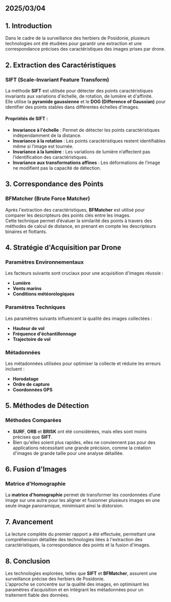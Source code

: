 ## 2025/03/04
## 1. Introduction
Dans le cadre de la surveillance des herbiers de Posidonie, plusieurs technologies ont été étudiées pour garantir une extraction et une correspondance précises des caractéristiques des images prises par drone.

## 2. Extraction des Caractéristiques

### SIFT (Scale-Invariant Feature Transform)
La méthode **SIFT** est utilisée pour détecter des points caractéristiques invariants aux variations d'échelle, de rotation, de lumière et d'affinité.  
Elle utilise la **pyramide gaussienne** et le **DOG (Difference of Gaussian)** pour identifier des points stables dans différentes échelles d'images.

#### Propriétés de SIFT :
- **Invariance à l'échelle** : Permet de détecter les points caractéristiques indépendamment de la distance.
- **Invariance à la rotation** : Les points caractéristiques restent identifiables même si l’image est tournée.
- **Invariance à la lumière** : Les variations de lumière n’affectent pas l’identification des caractéristiques.
- **Invariance aux transformations affines** : Les déformations de l’image ne modifient pas la capacité de détection.

## 3. Correspondance des Points

### BFMatcher (Brute Force Matcher)
Après l'extraction des caractéristiques, **BFMatcher** est utilisé pour comparer les descripteurs des points clés entre les images.  
Cette technique permet d’évaluer la similarité des points à travers des méthodes de calcul de distance, en prenant en compte les descripteurs binaires et flottants.

## 4. Stratégie d'Acquisition par Drone

### Paramètres Environnementaux
Les facteurs suivants sont cruciaux pour une acquisition d'images réussie :
- **Lumière**
- **Vents marins**
- **Conditions météorologiques**

### Paramètres Techniques
Les paramètres suivants influencent la qualité des images collectées :
- **Hauteur de vol**
- **Fréquence d'échantillonnage**
- **Trajectoire de vol**

### Métadonnées
Les métadonnées utilisées pour optimiser la collecte et réduire les erreurs incluent :
- **Horodatage**
- **Ordre de capture**
- **Coordonnées GPS**

## 5. Méthodes de Détection

### Méthodes Comparées
- **SURF**, **ORB** et **BRISK** ont été considérées, mais elles sont moins précises que **SIFT**.  
- Bien qu'elles soient plus rapides, elles ne conviennent pas pour des applications nécessitant une grande précision, comme la création d'images de grande taille pour une analyse détaillée.

## 6. Fusion d'Images

### Matrice d'Homographie
La **matrice d'homographie** permet de transformer les coordonnées d’une image sur une autre pour les aligner et fusionner plusieurs images en une seule image panoramique, minimisant ainsi la distorsion.

## 7. Avancement

La lecture complète du premier rapport a été effectuée, permettant une compréhension détaillée des technologies liées à l'extraction des caractéristiques, la correspondance des points et la fusion d'images.

## 8. Conclusion

Les technologies explorées, telles que **SIFT** et **BFMatcher**, assurent une surveillance précise des herbiers de Posidonie.  
L'approche se concentre sur la qualité des images, en optimisant les paramètres d’acquisition et en intégrant les métadonnées pour un traitement fiable des données.

